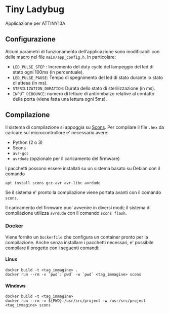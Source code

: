 # Tiny Ladybug

Applicazione per ATTINY13A.

## Configurazione

Alcuni parametri di funzionamento dell'applicazione sono modificabili con delle macro nel file `main/app_config.h`.
In particolare:
 - `LED_PULSE_STEP` : Incremento del duty cycle del lampeggio del led di stato ogni 100ms (in percentuale).
 - `LED_PULSE_PAUSE`: Tempo di spegnimento del led di stato durante lo stato di attesa (in ms).
 - `STERILIZATION_DURATION`: Durata dello stato di sterilizzazione (in ms).
 - `INPUT_DEBOUNCE`: numero di letture di antirimbalzo relative al contatto della porta (viene fatta una lettura ogni 5ms).

## Compilazione

Il sistema di compilazione si appoggia su [Scons](https://scons.org/). Per compilare il file `.hex` da caricare sul microcontrollore e' necessario avere:
 - Python (2 o 3)
 - Scons
 - `avr-gcc`
 - `avrdude` (opzionale per il caricamento del firmware)

I pacchetti possono essere installati su un sistema basato su Debian con il comando

```
apt install scons gcc-avr avr-libc avrdude
```

Se il sistema e' pronto la compilazione viene portata avanti con il comando `scons`.

Il caricamento del firmware puo' avvenire in diversi modi; il sistema di compilazione utilizza `avrdude` con il comando `scons flash`.

### Docker

Viene fornito un `Dockerfile` che configura un container pronto per la compilazione. Anche senza installare i pacchetti necessari, e' possibile compilare il progetto con i seguenti comandi:

#### Linux

```
docker build -t <tag_immagine> .
docker run --rm -v `pwd`:`pwd` -w `pwd` <tag_immagine> scons
```

#### Windows
```
docker build -t <tag_immagine>
docker run --rm -v ${PWD}:/usr/src/project -w /usr/src/project <tag_immagine> scons
```
